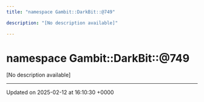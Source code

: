 ```yaml
---
title: "namespace Gambit::DarkBit::@749"

description: "[No description available]"

---
```


# namespace Gambit::DarkBit::@749

[No description available]






-------------------------------

Updated on 2025-02-12 at 16:10:30 +0000